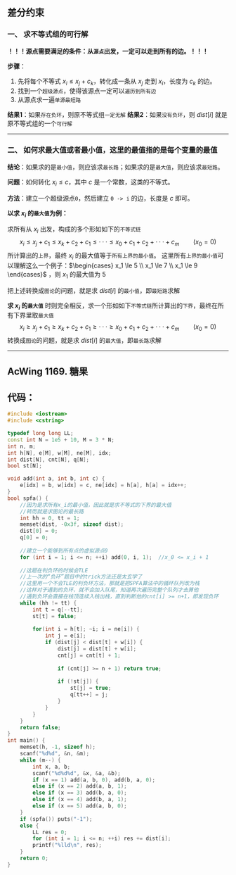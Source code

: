 ## **差分约束**
### 一、 **求不等式组的可行解**

**！！！源点需要满足的条件：从`源点`出发，一定可以走到所有的边。！！！**

**步骤**：
1.  先将每个不等式 $x_i \le x_j + c_k$，转化成一条从 $x_j$ 走到 $x_i$，长度为 $c_k$ 的边。
2.  找到一个`超级源点`，使得该源点一定可以`遍历到所有边`
3.  从源点求一遍`单源最短路`

**结果1**：如果`存在负环`，则原不等式组`一定无解`
**结果2**：如果`没有负环`，则 $dist[i]$ 就是原不等式组的一个`可行解`

-----------------

### 二、 **如何求最大值或者最小值**，这里的最值指的是每个变量的最值
**结论**：如果求的是`最小值`，则应该求`最长路`；如果求的是`最大值`，则应该求`最短路`。

**问题**：如何转化 $x_i \le c$，其中 $c$ 是一个常数，这类的不等式。

**方法**：建立一个超级源点`0`，然后建立 `0 -> i` 的边，长度是 $c$ 即可。

**以求 $x_i$ 的`最大值`为例：**

求所有从 $x_i$ 出发，构成的多个形如如下的`不等式链`
$$
x_i \le x_j +c_1 \le x_k + c_2 + c_1 \le ··· \le x_0 + c_1 + c_2 + ··· + c_m    \qquad(x_0 = 0)
$$
所计算出的`上界`，最终 $x_i$ 的最大值等于`所有上界的最小值`。
这里所有`上界的最小值`可以理解这么一个例子：$\begin{cases} x_1 \le 5 \\ x_1 \le 7 \\ x_1 \le 9 \end{cases}$ ，则 $x_1$ 的最大值为 $5$

把上述转换成`图论`的问题，就是求 $dist[i]$ 的`最小值`，即`最短路`求解

**求 $x_i$ 的`最大值`** 时则完全相反，求一个形如如下`不等式链`所计算出的`下界`，最终在所有下界里取`最大值`
$$
x_i \ge x_j +c_1 \ge x_k + c_2 + c_1 \ge ··· \ge x_0 + c_1 + c_2 + ··· + c_m    \qquad(x_0 = 0)
$$
转换成`图论`的问题，就是求 $dist[i]$ 的`最大值`，即`最长路`求解

----------------

## AcWing 1169. 糖果
## 代码：

```c++
#include <iostream>
#include <cstring>

typedef long long LL;
const int N = 1e5 + 10, M = 3 * N;
int n, m;
int h[N], e[M], w[M], ne[M], idx;
int dist[N], cnt[N], q[N];
bool st[N];

void add(int a, int b, int c) {
    e[idx] = b, w[idx] = c, ne[idx] = h[a], h[a] = idx++;
}
bool spfa() {
    //因为是求所有x_i的最小值，因此就是求不等式的下界的最大值
    //转而就是求图论的最长路
    int hh = 0, tt = 1;
    memset(dist, -0x3f, sizeof dist);
    dist[0] = 0;
    q[0] = 0;
    
    //建立一个能够到所有点的虚拟源点0
    for (int i = 1; i <= n; ++i) add(0, i, 1);  //x_0 <= x_i + 1
    
    //这题在判负环的时候会TLE
    //上一次的“负环”题目中的trick方法还是太玄学了
    //这里用一个不会TLE的判负环方法，那就是把SPFA算法中的循环队列改为栈
    //这样对于遇到的负环，就不会加入队尾，知道再次遍历完整个队列才去算他
    //遇到负环会直接在栈顶连续入栈出栈，直到判断他的cnt[i] >= n+1，即发现负环
    while (hh != tt) {
        int t = q[--tt];
        st[t] = false;
        
        for(int i = h[t]; ~i; i = ne[i]) {
            int j = e[i];
            if (dist[j] < dist[t] + w[i]) {
                dist[j] = dist[t] + w[i];
                cnt[j] = cnt[t] + 1;
                
                if (cnt[j] >= n + 1) return true;
                
                if (!st[j]) {
                    st[j] = true;
                    q[tt++] = j;
                }
            }
        }
    }
    return false;
}
int main() {
    memset(h, -1, sizeof h);
    scanf("%d%d", &n, &m);
    while (m--) {
        int x, a, b;
        scanf("%d%d%d", &x, &a, &b);
        if (x == 1) add(a, b, 0), add(b, a, 0);
        else if (x == 2) add(a, b, 1);
        else if (x == 3) add(b, a, 0);
        else if (x == 4) add(b, a, 1);
        else if (x == 5) add(a, b, 0);
    }
    if (spfa()) puts("-1");
    else {
        LL res = 0;
        for (int i = 1; i <= n; ++i) res += dist[i];
        printf("%lld\n", res);
    }
    return 0;
}
```
